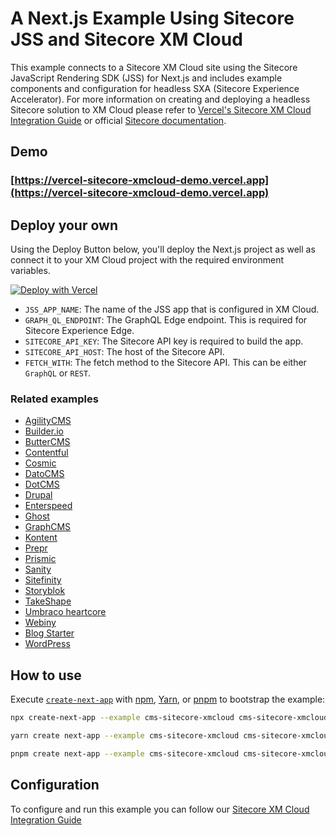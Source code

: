 # A Next.js Example Using Sitecore JSS and Sitecore XM Cloud

This example connects to a Sitecore XM Cloud site using the Sitecore JavaScript Rendering SDK (JSS) for Next.js and includes example components and configuration for headless SXA (Sitecore Experience Accelerator). For more information on creating and deploying a headless Sitecore solution to XM Cloud please refer to [Vercel's Sitecore XM Cloud Integration Guide](https://vercel.com/docs/integrations/sitecore) or official [Sitecore documentation](https://doc.sitecore.com/xmc/en/developers/xm-cloud/create-an-xm-cloud-project-from-a-starter-template-in-the-xm-cloud-deploy-app.html).

## Demo

### [https://vercel-sitecore-xmcloud-demo.vercel.app](https://vercel-sitecore-xmcloud-demo.vercel.app)

## Deploy your own

Using the Deploy Button below, you'll deploy the Next.js project as well as connect it to your XM Cloud project with the required environment variables.

[![Deploy with Vercel](https://vercel.com/button)](https://vercel.com/new/clone?demo-title=Sitecore+XM+Cloud+Next.js+Starter&demo-description=Simple+Next.js+blog+site+that+connects+to+a+Sitecore+XM+Cloud+site+using+the+Sitecore+JavaScript+Rendering+SDK+%28JSS%29.&demo-url=https%3A%2F%2Fvercel-sitecore-xmcloud-demo.vercel.app%2F&demo-image=%2F%2Fimages.ctfassets.net%2Fe5382hct74si%2FJAWlcS27EakxvDFRjmLwD%2F412631142afd83d7b3a926cb7c3e44bd%2FCleanShot_2023-08-25_at_20.09.25_2x.png&project-name=Sitecore+XM+Cloud+Next.js+Starter&repository-name=sitecore-starter&repository-url=https%3A%2F%2Fgithub.com%2Fvercel%2Fnext.js%2Ftree%2Fcanary%2Fexamples%2Fcms-sitecore-xmcloud&from=templates&skippable-integrations=1&env=JSS_APP_NAME%2CSITECORE_API_KEY%2CSITECORE_API_HOST%2CGRAPH_QL_ENDPOINT%2CFETCH_WITH&envDescription=Instructions+on+how+to+get+these+env+vars&envLink=https%3A%2F%2Fgithub.com%2Fvercel%2Fnext.js%2Ftree%2Fcanary%2Fexamples%2Fcms-sitecore-xmcloud%2F.env.example)

- `JSS_APP_NAME`: The name of the JSS app that is configured in XM Cloud.
- `GRAPH_QL_ENDPOINT`: The GraphQL Edge endpoint. This is required for Sitecore Experience Edge.
- `SITECORE_API_KEY`: The Sitecore API key is required to build the app.
- `SITECORE_API_HOST`: The host of the Sitecore API.
- `FETCH_WITH`: The fetch method to the Sitecore API. This can be either `GraphQL` or `REST`.

### Related examples

- [AgilityCMS](/examples/cms-agilitycms)
- [Builder.io](/examples/cms-builder-io)
- [ButterCMS](/examples/cms-buttercms)
- [Contentful](/examples/cms-contentful)
- [Cosmic](/examples/cms-cosmic)
- [DatoCMS](/examples/cms-datocms)
- [DotCMS](/examples/cms-dotcms)
- [Drupal](/examples/cms-drupal)
- [Enterspeed](/examples/cms-enterspeed)
- [Ghost](/examples/cms-ghost)
- [GraphCMS](/examples/cms-graphcms)
- [Kontent](/examples/cms-kontent-ai)
- [Prepr](/examples/cms-prepr)
- [Prismic](/examples/cms-prismic)
- [Sanity](/examples/cms-sanity)
- [Sitefinity](/examples/cms-sitefinity)
- [Storyblok](/examples/cms-storyblok)
- [TakeShape](/examples/cms-takeshape)
- [Umbraco heartcore](/examples/cms-umbraco-heartcore)
- [Webiny](/examples/cms-webiny)
- [Blog Starter](/examples/blog-starter)
- [WordPress](/examples/cms-wordpress)

## How to use

Execute [`create-next-app`](https://github.com/vercel/next.js/tree/canary/packages/create-next-app) with [npm](https://docs.npmjs.com/cli/init), [Yarn](https://yarnpkg.com/lang/en/docs/cli/create/), or [pnpm](https://pnpm.io) to bootstrap the example:

```bash
npx create-next-app --example cms-sitecore-xmcloud cms-sitecore-xmcloud-app
```

```bash
yarn create next-app --example cms-sitecore-xmcloud cms-sitecore-xmcloud-app
```

```bash
pnpm create next-app --example cms-sitecore-xmcloud cms-sitecore-xmcloud-app
```

## Configuration

To configure and run this example you can follow our [Sitecore XM Cloud Integration Guide](https://vercel.com/docs/integrations/sitecore)
